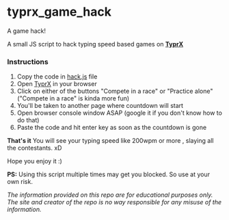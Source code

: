 # typrx_game_hack
A game hack!

A small JS script to hack typing speed based games on <b><a href="http://app.typrx.com/">TyprX</a></b>

<h3>Instructions</h3>
<ol>
<li>Copy the code in <a href="https://github.com/abhimanyuZ/typrx_game_hack/blob/master/hack.js">hack.js</a> file
<li>Open <a href="http://app.typrx.com/">TyprX</a> in your browser
<li>Click on either of the buttons "Compete in a race" or "Practice alone" ("Compete in a race" is kinda more fun)
<li>You'll be taken to another page where countdown will start
<li>Open browser console window ASAP (google it if you don't know how to do that)
<li>Paste the code and hit enter key as soon as the countdown is gone 
</ol>

**That's it**
You will see your typing speed like 200wpm or more , slaying all the contestants. xD

Hope you enjoy it :)

**PS:** Using this script multiple times may get you blocked. So use at your own risk.

<i>The information provided on this repo are for educational purposes only. The site and creator of the repo is no way responsible for any misuse of the information.</i> 

